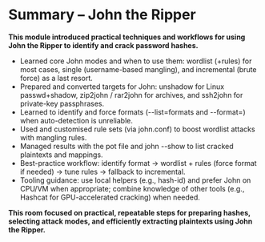 # Summary – John the Ripper

**This module introduced practical techniques and workflows for using John the Ripper to identify and crack password hashes.**

- Learned core John modes and when to use them: wordlist (+rules) for most cases, single (username-based mangling), and incremental (brute force) as a last resort.
- Prepared and converted targets for John: unshadow for Linux passwd+shadow, zip2john / rar2john for archives, and ssh2john for private-key passphrases.
- Learned to identify and force formats (--list=formats and --format=) when auto-detection is unreliable.
- Used and customised rule sets (via john.conf) to boost wordlist attacks with mangling rules.
- Managed results with the pot file and john --show to list cracked plaintexts and mappings.
- Best-practice workflow: identify format → wordlist + rules (force format if needed) → tune rules → fallback to incremental.
- Tooling guidance: use local helpers (e.g., hash-id) and prefer John on CPU/VM when appropriate; combine knowledge of other tools (e.g., Hashcat for GPU-accelerated cracking) when needed.

**This room focused on practical, repeatable steps for preparing hashes, selecting attack modes, and efficiently extracting plaintexts using John the Ripper.**
